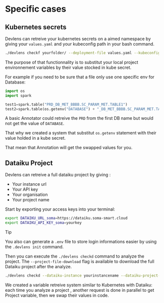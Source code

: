 # Specific cases


## Kubernetes secrets 

Devlens can retreive your kubernetes secrets on a aimed namespace by giving your `values.yaml` and your kubeconfig path in your bash command.

```bash
./devlens checkf yourfolder/ --deployment-file values.yaml --kubeconfig ~/.kube/config
```
The purpose of that functionnality is to substitut your local project environnement variables by their value stocked in kube secret.

For example if you need to be sure that a file only use one specific env for Database:

```python 
import os 
import spark

test1=spark.table("PRD_DB_MET_BBBB.SC_PARAM_MET.TABLE1")
test2=spark.table(os.getenv("DATABASE") + "_DB_MET_BBBB.SC_PARAM_MET.TABLE2")
```
A basic Annotator could retreive the `PRD` from the first DB name but would not get the value of `DATABASE`.

That why we created a system that substitut `os.getenv` statement with their value holded in a kube secret.

That mean that Annotation will get the swapped values for you.


## Dataiku Project 

Devlens can retreive a full dataiku project by giving : 

- Your instance url
- Your API key 
- Your organisation
- Your project name

Start by exporting your access keys into your terminal:

```bash
export DATAIKU_URL_soma=https://dataiku.soma-smart.cloud
export DATAIKU_API_KEY_soma=yourkey
```

> [!TIP]
> You also can generate a `.env` file to store login informations easier by using the `.devlens init` command.


Then you can execute the `./devlens checkd` command to analyze the project. The `--project-file-download` flag is available to download the full Dataiku project after the analyze.

```bash
./devlens checkd --dataiku-instance yourinstancename --dataiku-project-key Yourproject
```

We created a variable retreive system similar to Kubernetes with Dataiku: each time you analyze a project , another request is done in parallel to get Project variable, then we swap their values in code. 